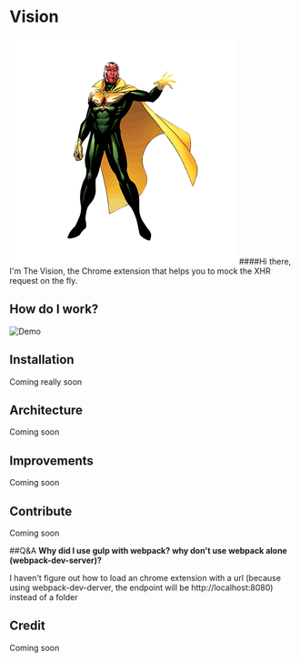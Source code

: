 # Vision
![Vision logo](./logo.png)
####Hi there, I'm The Vision, the Chrome extension that helps you to mock the XHR request on the fly.

## How do I work?
![Demo](./demo.gif)

## Installation
Coming really soon

## Architecture
Coming soon

## Improvements
Coming soon

## Contribute
Coming soon

##Q&A
**Why did I use gulp with webpack? why don't use webpack alone (webpack-dev-server)?**

I haven't figure out how to load an chrome extension with a url (because using webpack-dev-derver, the endpoint will be http://localhost:8080) instead of a folder

## Credit
Coming soon
